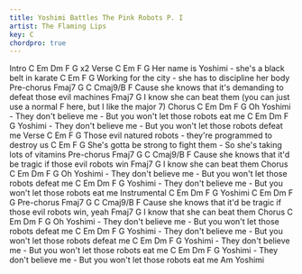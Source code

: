 ```yaml
---
title: Yoshimi Battles The Pink Robots P. I
artist: The Flaming Lips
key: C
chordpro: true
---
```

Intro
C    Em    Dm    F  G  x2
Verse
C              Em     F                         G
  Her name is Yoshimi - she's a black belt in karate
C                 Em   F                           G
  Working for the city - she has to discipline her body
Pre-chorus
          Fmaj7             G            C          Cmaj9/B   F
Cause she knows that it's demanding to defeat those  evil  machines
Fmaj7                G
      I know she can beat them
(you can just use a normal F here, but I like the major 7)
Chorus
     C                    Em             Dm                  F      G
Oh Yoshimi - They don't believe me - But you won't let those robots eat me
  C                    Em             Dm                  F        G
Yoshimi - They don't believe me - But you won't let those robots defeat me
Verse
C              Em     F                         G
  Those evil natured robots - they're programmed to destroy us
C                 Em   F                           G
  She's gotta be strong to fight them - So she's taking lots of vitamins
Pre-chorus
          Fmaj7              G               C    Cmaj9/B F
Cause she knows that it'd be tragic if those evil  robots win
Fmaj7                G
      I know she can beat them
Chorus
     C                    Em             Dm                  F        G
Oh Yoshimi - They don't believe me - But you won't let those robots defeat me
  C                    Em             Dm                  F      G
Yoshimi - They don't believe me - But you won't let those robots eat me
Instrumental
  C     Em    Dm    F  G
Yoshimi
C    Em    Dm    F  G
Pre-chorus
          Fmaj7              G               C    Cmaj9/B F
Cause she knows that it'd be tragic if those evil robots  win, yeah
Fmaj7                     G
      I know that she can beat them
Chorus
     C                    Em             Dm                  F        G
Oh Yoshimi - They don't believe me - But you won't let those robots defeat me
  C                    Em             Dm                  F        G
Yoshimi - They don't believe me - But you won't let those robots defeat me
  C                    Em             Dm                  F      G
Yoshimi - They don't believe me - But you won't let those robots eat me
  C                    Em             Dm                  F      G
Yoshimi - They don't believe me - But you won't let those robots eat me
  Am
Yoshimi
